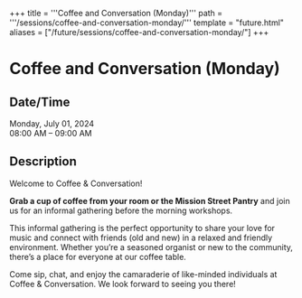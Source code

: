 +++
title = '''Coffee and Conversation (Monday)'''
path = '''/sessions/coffee-and-conversation-monday/'''
template = "future.html"
aliases = ["/future/sessions/coffee-and-conversation-monday/"]
+++

<h1>Coffee and Conversation (Monday)</h1>

<h2>Date/Time</h2>
<p>Monday, July 01, 2024<br>
08:00 AM – 09:00 AM</p>
<h2>Description</h2>

<div class="ag87-crtemvc-hsbk"><div class="css-vsf5of"><p class="carina-rte-public-DraftStyleDefault-block">Welcome to Coffee &amp; Conversation!</p><p class="carina-rte-public-DraftStyleDefault-block"><span style="font-weight: bold;">Grab a cup of coffee from your room or the Mission Street Pantry</span> and join us for an informal gathering before the morning workshops.</p><p class="carina-rte-public-DraftStyleDefault-block">This informal gathering is the perfect opportunity to share your love for music and connect with friends (old and new) in a relaxed and friendly environment. Whether you’re a seasoned organist or new to the community, there’s a place for everyone at our coffee table.</p><p class="carina-rte-public-DraftStyleDefault-block">Come sip, chat, and enjoy the camaraderie of like-minded individuals at Coffee &amp; Conversation. We look forward to seeing you there!</p></div></div>


